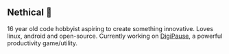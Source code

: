 ## Nethical 🤯
16 year old code hobbyist aspiring to create something innovative. Loves linux, android and open-source.
Currently working on [DigiPause](https://github.com/nethical6/digi-paws), a powerful productivity game/utility.
